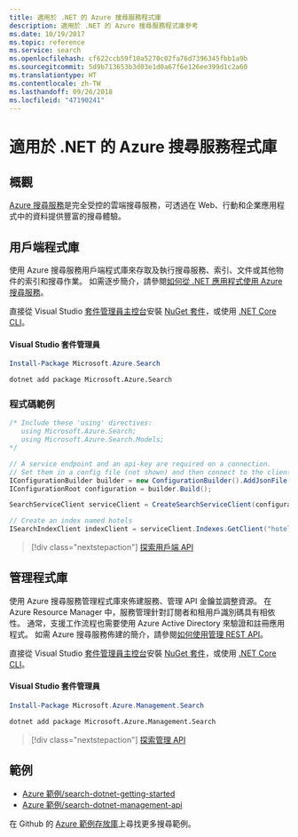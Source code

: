```yaml
---
title: 適用於 .NET 的 Azure 搜尋服務程式庫
description: 適用於 .NET 的 Azure 搜尋服務程式庫參考
ms.date: 10/19/2017
ms.topic: reference
ms.service: search
ms.openlocfilehash: cf622ccb59f10a5270c02fa76d7396345fbb1a9b
ms.sourcegitcommit: 5d9b713653b3d03e1d0a67f6e126ee399d1c2a60
ms.translationtype: HT
ms.contentlocale: zh-TW
ms.lasthandoff: 09/26/2018
ms.locfileid: "47190241"
---
```

# <a name="azure-search-libraries-for-net"></a>適用於 .NET 的 Azure 搜尋服務程式庫

## <a name="overview"></a>概觀

[Azure 搜尋服務](https://docs.microsoft.com/azure/search/search-what-is-azure-search)是完全受控的雲端搜尋服務，可透過在 Web、行動和企業應用程式中的資料提供豐富的搜尋體驗。

## <a name="client-library"></a>用戶端程式庫

使用 Azure 搜尋服務用戶端程式庫來存取及執行搜尋服務、索引、文件或其他物件的索引和搜尋作業。 如需逐步簡介，請參閱[如何從 .NET 應用程式使用 Azure 搜尋服務](https://docs.microsoft.com/azure/search/search-howto-dotnet-sdk)。

直接從 Visual Studio [套件管理員主控台][PackageManager]安裝 [NuGet 套件](https://www.nuget.org/packages/Microsoft.Azure.Search)，或使用 [.NET Core CLI][DotNetCLI]。

#### <a name="visual-studio-package-manager"></a>Visual Studio 套件管理員

```powershell
Install-Package Microsoft.Azure.Search
```

```bash
dotnet add package Microsoft.Azure.Search
```

### <a name="code-example"></a>程式碼範例

```csharp
/* Include these 'using' directives:
   using Microsoft.Azure.Search;
   using Microsoft.Azure.Search.Models;
*/

// A service endpoint and an api-key are required on a connection.
// Set them in a config file (not shown) and then connect to the client.
IConfigurationBuilder builder = new ConfigurationBuilder().AddJsonFile("appsettings.json");
IConfigurationRoot configuration = builder.Build();

SearchServiceClient serviceClient = CreateSearchServiceClient(configuration);

// Create an index named hotels
ISearchIndexClient indexClient = serviceClient.Indexes.GetClient("hotels");

```

> [!div class="nextstepaction"]
> [探索用戶端 API](/dotnet/api/overview/azure/search/client)


## <a name="management-library"></a>管理程式庫

使用 Azure 搜尋服務管理程式庫來佈建服務、管理 API 金鑰並調整資源。 在 Azure Resource Manager 中，服務管理針對訂閱者和租用戶識別碼具有相依性。 通常，支援工作流程也需要使用 Azure Active Directory 來驗證和註冊應用程式。 如需 Azure 搜尋服務佈建的簡介，請參閱[如何使用管理 REST API](https://docs.microsoft.com/rest/api/searchmanagement/search-howto-management-rest-api)。

直接從 Visual Studio [套件管理員主控台][PackageManager]安裝 [NuGet 套件](https://www.nuget.org/packages/Microsoft.Azure.Management.Search)，或使用 [.NET Core CLI][DotNetCLI]。

#### <a name="visual-studio-package-manager"></a>Visual Studio 套件管理員

```powershell
Install-Package Microsoft.Azure.Management.Search
```

```bash
dotnet add package Microsoft.Azure.Management.Search
```

> [!div class="nextstepaction"]
> [探索管理 API](/dotnet/api/overview/azure/search/management)

## <a name="samples"></a>範例

 + [Azure 範例/search-dotnet-getting-started](https://github.com/Azure-Samples/search-dotnet-getting-started)
 + [Azure 範例/search-dotnet-management-api](https://github.com/Azure-Samples/search-dotnet-management-api)

在 Github 的 [Azure 範例存放庫](https://github.com/Azure-Samples/)上尋找更多搜尋範例。

[PackageManager]: https://docs.microsoft.com/nuget/tools/package-manager-console
[DotNetCLI]: https://docs.microsoft.com/dotnet/core/tools/dotnet-add-package
